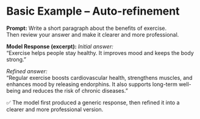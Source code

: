 # Basic Example – Auto-refinement

**Prompt:**
Write a short paragraph about the benefits of exercise.  
Then review your answer and make it clearer and more professional.

**Model Response (excerpt):**
*Initial answer:*  
“Exercise helps people stay healthy. It improves mood and keeps the body strong.”  

*Refined answer:*  
“Regular exercise boosts cardiovascular health, strengthens muscles, and enhances mood by releasing endorphins. It also supports long-term well-being and reduces the risk of chronic diseases.”  

✅ The model first produced a generic response, then refined it into a clearer and more professional version.

